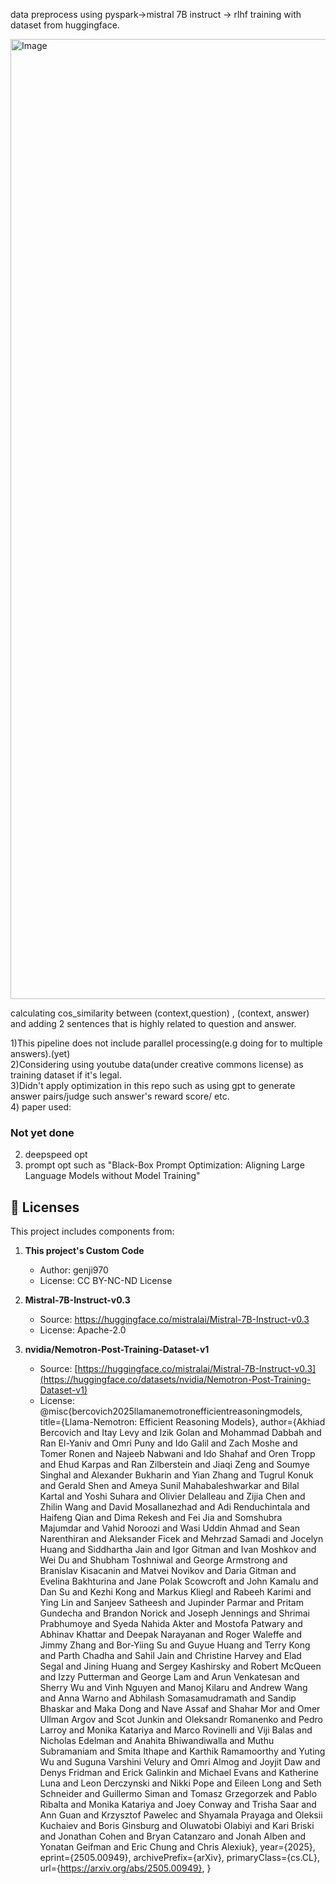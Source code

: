 data preprocess using pyspark->mistral 7B instruct -> rlhf training with dataset from huggingface.<br>

<img width="1024" height="1536" alt="Image" src="https://github.com/user-attachments/assets/978e3e16-9e02-43f9-bc7c-90ff7ffc0026" />

calculating cos_similarity between (context,question) , (context, answer) and adding 2 sentences that is highly related to question and answer.

1)This pipeline does not include parallel processing(e.g doing for to multiple answers).(yet)<br>
2)Considering using youtube data(under creative commons license) as training dataset if it's legal.<br>
3)Didn't apply optimization in this repo such as using gpt to generate answer pairs/judge such answer's reward score/ etc.<br>
4) paper used:

### Not yet done ###
2) deepspeed opt
3) prompt opt such as "Black-Box Prompt Optimization: Aligning Large Language Models without Model Training"

## 📜 Licenses

This project includes components from:

1. **This project's Custom Code**
   - Author: genji970
   - License: CC BY-NC-ND License

2. **Mistral-7B-Instruct-v0.3**
   - Source: https://huggingface.co/mistralai/Mistral-7B-Instruct-v0.3
   - License: Apache-2.0
  
3. **nvidia/Nemotron-Post-Training-Dataset-v1**
   - Source: [https://huggingface.co/mistralai/Mistral-7B-Instruct-v0.3](https://huggingface.co/datasets/nvidia/Nemotron-Post-Training-Dataset-v1)
   - License: @misc{bercovich2025llamanemotronefficientreasoningmodels,
      title={Llama-Nemotron: Efficient Reasoning Models}, 
      author={Akhiad Bercovich and Itay Levy and Izik Golan and Mohammad Dabbah and Ran El-Yaniv and Omri Puny and Ido Galil and Zach Moshe and Tomer Ronen and Najeeb Nabwani and Ido Shahaf and Oren Tropp and Ehud Karpas and Ran Zilberstein and Jiaqi Zeng and Soumye Singhal and Alexander Bukharin and Yian Zhang and Tugrul Konuk and Gerald Shen and Ameya Sunil Mahabaleshwarkar and Bilal Kartal and Yoshi Suhara and Olivier Delalleau and Zijia Chen and Zhilin Wang and David Mosallanezhad and Adi Renduchintala and Haifeng Qian and Dima Rekesh and Fei Jia and Somshubra Majumdar and Vahid Noroozi and Wasi Uddin Ahmad and Sean Narenthiran and Aleksander Ficek and Mehrzad Samadi and Jocelyn Huang and Siddhartha Jain and Igor Gitman and Ivan Moshkov and Wei Du and Shubham Toshniwal and George Armstrong and Branislav Kisacanin and Matvei Novikov and Daria Gitman and Evelina Bakhturina and Jane Polak Scowcroft and John Kamalu and Dan Su and Kezhi Kong and Markus Kliegl and Rabeeh Karimi and Ying Lin and Sanjeev Satheesh and Jupinder Parmar and Pritam Gundecha and Brandon Norick and Joseph Jennings and Shrimai Prabhumoye and Syeda Nahida Akter and Mostofa Patwary and Abhinav Khattar and Deepak Narayanan and Roger Waleffe and Jimmy Zhang and Bor-Yiing Su and Guyue Huang and Terry Kong and Parth Chadha and Sahil Jain and Christine Harvey and Elad Segal and Jining Huang and Sergey Kashirsky and Robert McQueen and Izzy Putterman and George Lam and Arun Venkatesan and Sherry Wu and Vinh Nguyen and Manoj Kilaru and Andrew Wang and Anna Warno and Abhilash Somasamudramath and Sandip Bhaskar and Maka Dong and Nave Assaf and Shahar Mor and Omer Ullman Argov and Scot Junkin and Oleksandr Romanenko and Pedro Larroy and Monika Katariya and Marco Rovinelli and Viji Balas and Nicholas Edelman and Anahita Bhiwandiwalla and Muthu Subramaniam and Smita Ithape and Karthik Ramamoorthy and Yuting Wu and Suguna Varshini Velury and Omri Almog and Joyjit Daw and Denys Fridman and Erick Galinkin and Michael Evans and Katherine Luna and Leon Derczynski and Nikki Pope and Eileen Long and Seth Schneider and Guillermo Siman and Tomasz Grzegorzek and Pablo Ribalta and Monika Katariya and Joey Conway and Trisha Saar and Ann Guan and Krzysztof Pawelec and Shyamala Prayaga and Oleksii Kuchaiev and Boris Ginsburg and Oluwatobi Olabiyi and Kari Briski and Jonathan Cohen and Bryan Catanzaro and Jonah Alben and Yonatan Geifman and Eric Chung and Chris Alexiuk},
      year={2025},
      eprint={2505.00949},
      archivePrefix={arXiv},
      primaryClass={cs.CL},
      url={https://arxiv.org/abs/2505.00949}, 
}
